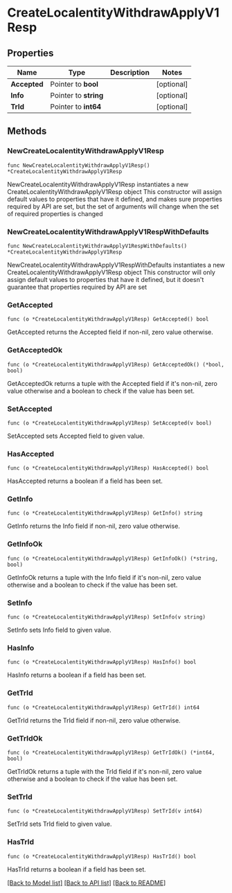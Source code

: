 # CreateLocalentityWithdrawApplyV1Resp

## Properties

Name | Type | Description | Notes
------------ | ------------- | ------------- | -------------
**Accepted** | Pointer to **bool** |  | [optional] 
**Info** | Pointer to **string** |  | [optional] 
**TrId** | Pointer to **int64** |  | [optional] 

## Methods

### NewCreateLocalentityWithdrawApplyV1Resp

`func NewCreateLocalentityWithdrawApplyV1Resp() *CreateLocalentityWithdrawApplyV1Resp`

NewCreateLocalentityWithdrawApplyV1Resp instantiates a new CreateLocalentityWithdrawApplyV1Resp object
This constructor will assign default values to properties that have it defined,
and makes sure properties required by API are set, but the set of arguments
will change when the set of required properties is changed

### NewCreateLocalentityWithdrawApplyV1RespWithDefaults

`func NewCreateLocalentityWithdrawApplyV1RespWithDefaults() *CreateLocalentityWithdrawApplyV1Resp`

NewCreateLocalentityWithdrawApplyV1RespWithDefaults instantiates a new CreateLocalentityWithdrawApplyV1Resp object
This constructor will only assign default values to properties that have it defined,
but it doesn't guarantee that properties required by API are set

### GetAccepted

`func (o *CreateLocalentityWithdrawApplyV1Resp) GetAccepted() bool`

GetAccepted returns the Accepted field if non-nil, zero value otherwise.

### GetAcceptedOk

`func (o *CreateLocalentityWithdrawApplyV1Resp) GetAcceptedOk() (*bool, bool)`

GetAcceptedOk returns a tuple with the Accepted field if it's non-nil, zero value otherwise
and a boolean to check if the value has been set.

### SetAccepted

`func (o *CreateLocalentityWithdrawApplyV1Resp) SetAccepted(v bool)`

SetAccepted sets Accepted field to given value.

### HasAccepted

`func (o *CreateLocalentityWithdrawApplyV1Resp) HasAccepted() bool`

HasAccepted returns a boolean if a field has been set.

### GetInfo

`func (o *CreateLocalentityWithdrawApplyV1Resp) GetInfo() string`

GetInfo returns the Info field if non-nil, zero value otherwise.

### GetInfoOk

`func (o *CreateLocalentityWithdrawApplyV1Resp) GetInfoOk() (*string, bool)`

GetInfoOk returns a tuple with the Info field if it's non-nil, zero value otherwise
and a boolean to check if the value has been set.

### SetInfo

`func (o *CreateLocalentityWithdrawApplyV1Resp) SetInfo(v string)`

SetInfo sets Info field to given value.

### HasInfo

`func (o *CreateLocalentityWithdrawApplyV1Resp) HasInfo() bool`

HasInfo returns a boolean if a field has been set.

### GetTrId

`func (o *CreateLocalentityWithdrawApplyV1Resp) GetTrId() int64`

GetTrId returns the TrId field if non-nil, zero value otherwise.

### GetTrIdOk

`func (o *CreateLocalentityWithdrawApplyV1Resp) GetTrIdOk() (*int64, bool)`

GetTrIdOk returns a tuple with the TrId field if it's non-nil, zero value otherwise
and a boolean to check if the value has been set.

### SetTrId

`func (o *CreateLocalentityWithdrawApplyV1Resp) SetTrId(v int64)`

SetTrId sets TrId field to given value.

### HasTrId

`func (o *CreateLocalentityWithdrawApplyV1Resp) HasTrId() bool`

HasTrId returns a boolean if a field has been set.


[[Back to Model list]](../README.md#documentation-for-models) [[Back to API list]](../README.md#documentation-for-api-endpoints) [[Back to README]](../README.md)


